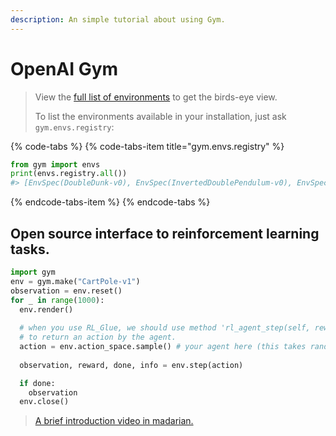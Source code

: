 ```yaml
---
description: An simple tutorial about using Gym.
---
```


# OpenAI Gym

> View the [full list of environments](https://gym.openai.com/envs) to get the birds-eye view.
>
> To list the environments available in your installation, just ask `gym.envs.registry`:

{% code-tabs %}
{% code-tabs-item title="gym.envs.registry" %}
```python
from gym import envs
print(envs.registry.all())
#> [EnvSpec(DoubleDunk-v0), EnvSpec(InvertedDoublePendulum-v0), EnvSpec(BeamRider-v0), EnvSpec(Phoenix-ram-v0), EnvSpec(Asterix-v0), EnvSpec(TimePilot-v0), EnvSpec(Alien-v0), EnvSpec(Robotank-ram-v0), EnvSpec(CartPole-v0), EnvSpec(Berzerk-v0), EnvSpec(Berzerk-ram-v0), EnvSpec(Gopher-ram-v0), ...
```
{% endcode-tabs-item %}
{% endcode-tabs %}

## Open source interface to reinforcement learning tasks.

```python
import gym
env = gym.make("CartPole-v1")
observation = env.reset()
for _ in range(1000):
  env.render()
  
  # when you use RL_Glue, we should use method 'rl_agent_step(self, reward, observation)'
  # to return an action by the agent.
  action = env.action_space.sample() # your agent here (this takes random actions)
 
  observation, reward, done, info = env.step(action)

  if done:
    observation  
  env.close()
```



> [A brief introduction video in madarian.](https://morvanzhou.github.io/tutorials/machine-learning/reinforcement-learning/4-4-gym/)


